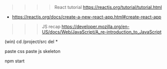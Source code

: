 >>>> React tutorial
https://reactjs.org/tutorial/tutorial.html
- https://reactjs.org/docs/create-a-new-react-app.html#create-react-app

>>> JS recap
https://developer.mozilla.org/en-US/docs/Web/JavaScript/A_re-introduction_to_JavaScript

(win)
cd /project/src
del *

paste css
paste js skeleton

npm start